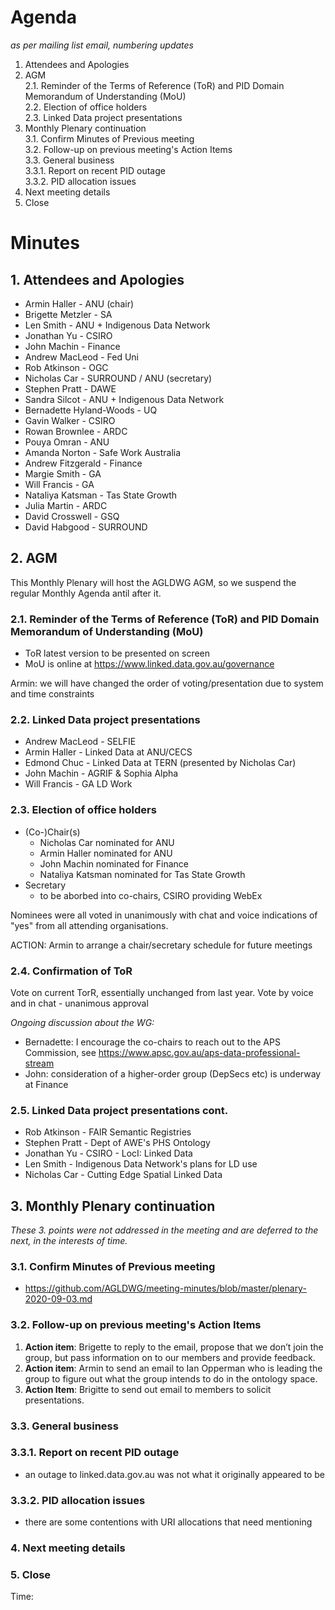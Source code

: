 # Agenda
*as per mailing list email, numbering updates*

1. Attendees and Apologies  
2. AGM  
2.1. Reminder of the Terms of Reference (ToR) and PID Domain Memorandum of Understanding (MoU)  
2.2. Election of office holders  
2.3. Linked Data project presentations  
3. Monthly Plenary continuation  
3.1. Confirm Minutes of Previous meeting  
3.2. Follow-up on previous meeting's Action Items  
3.3. General business  
3.3.1. Report on recent PID outage  
3.3.2. PID allocation issues  
4. Next meeting details  
5. Close  


# Minutes

## 1. Attendees and Apologies
  - Armin Haller - ANU (chair)
  - Brigette Metzler - SA
  - Len Smith - ANU + Indigenous Data Network
  - Jonathan Yu - CSIRO
  - John Machin - Finance
  - Andrew MacLeod - Fed Uni
  - Rob Atkinson - OGC
  - Nicholas Car - SURROUND / ANU (secretary)
  - Stephen Pratt - DAWE
  - Sandra Silcot - ANU + Indigenous Data Network
  - Bernadette Hyland-Woods - UQ
  - Gavin Walker - CSIRO
  - Rowan Brownlee - ARDC
  - Pouya Omran - ANU
  - Amanda Norton - Safe Work Australia 
  - Andrew Fitzgerald - Finance
  - Margie Smith - GA
  - Will Francis - GA
  - Nataliya Katsman - Tas State Growth
  - Julia Martin - ARDC
  - David Crosswell - GSQ
  - David Habgood - SURROUND
  

## 2. AGM
This Monthly Plenary will host the AGLDWG AGM, so we suspend the regular Monthly Agenda antil after it.

### 2.1. Reminder of the Terms of Reference (ToR) and PID Domain Memorandum of Understanding (MoU)
  - ToR latest version to be presented on screen
  - MoU is online at https://www.linked.data.gov.au/governance

Armin: we will have changed the order of voting/presentation due to system and time constraints

### 2.2. Linked Data project presentations
- Andrew MacLeod  - SELFIE
- Armin Haller    - Linked Data at ANU/CECS
- Edmond Chuc     - Linked Data at TERN (presented by Nicholas Car)
- John Machin     - AGRIF & Sophia Alpha  
- Will Francis    - GA LD Work
  
### 2.3. Election of office holders
  - (Co-)Chair(s)
    - Nicholas Car nominated for ANU
    - Armin Haller nominated for ANU
    - John Machin nominated for Finance
    - Nataliya Katsman nominated for Tas State Growth 
  - Secretary
    - to be aborbed into co-chairs, CSIRO providing WebEx
   
Nominees were all voted in unanimously with chat and voice indications of "yes" from all attending organisations.
 
ACTION: Armin to arrange a chair/secretary schedule for future meetings
 
### 2.4. Confirmation of ToR
Vote on current TorR, essentially unchanged from last year. Vote by voice and in chat - unanimous approval

*Ongoing discussion about the WG:*
- Bernadette: I encourage the co-chairs to reach out to the APS Commission, see https://www.apsc.gov.au/aps-data-professional-stream
- John: consideration of a higher-order group (DepSecs etc) is underway at Finance
  
### 2.5. Linked Data project presentations cont.
- Rob Atkinson  - FAIR Semantic Registries
- Stephen Pratt - Dept of AWE's PHS Ontology
- Jonathan Yu   - CSIRO - LocI: Linked Data
- Len Smith     - Indigenous Data Network's plans for LD use
- Nicholas Car  - Cutting Edge Spatial Linked Data


## 3. Monthly Plenary continuation
*These 3. points were not addressed in the meeting and are deferred to the next, in the interests of time.*

### 3.1. Confirm Minutes of Previous meeting
  - https://github.com/AGLDWG/meeting-minutes/blob/master/plenary-2020-09-03.md

### 3.2. Follow-up on previous meeting's Action Items
1. **Action item**: Brigette to reply to the email, propose that we don’t join the group, but pass information on to our members and provide feedback.
2. **Action item**: Armin to send an email to Ian Opperman who is leading the group to figure out what the group intends to do in the ontology space.
3. **Action Item**: Brigitte to send out email to members to solicit presentations.

### 3.3. General business
### 3.3.1. Report on recent PID outage
  - an outage to linked.data.gov.au was not what it originally appeared to be
### 3.3.2. PID allocation issues
  - there are some contentions with URI allocations that need mentioning


### 4. Next meeting details


### 5. Close
Time: 
